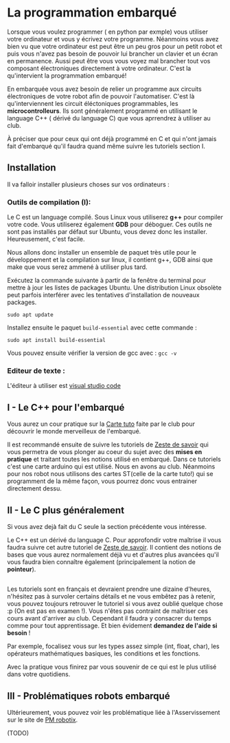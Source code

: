# La programmation embarqué 

Lorsque vous voulez programmer ( en python par exmple) vous utiliser votre ordinateur et vous y écrivez votre programme. Néanmoins vous avez bien vu que votre ordinateur est peut être un peu gros pour un petit robot et puis vous n'avez pas besoin de pouvoir lui brancher un clavier et un écran en permanence. Aussi peut être vous vous voyez mal brancher tout vos composant électroniques directement à votre ordinateur. C'est la qu'intervient la programmation embarqué!


En embarquée vous avez besoin de relier un programme aux circuits électroniques de votre robot afin de pouvoir l'automatiser. C'est là qu'interviennent les circuit éléctoniques programmables, les **microcontrolleurs**. Ils sont généralement programmé en utilisant le language C++ ( dérivé du language C) que vous aprrendrez à utiliser au club. 

À préciser que pour ceux qui ont déjà programmé en C et qui n'ont jamais fait d'embarqué qu'il faudra quand même suivre les tutoriels section I.


## Installation


Il va falloir installer plusieurs choses sur vos ordinateurs :

### Outils de compilation (I):

Le C est un language compilé. Sous Linux vous utiliserez **g++** pour compiler votre code. Vous utiliserez également **GDB** pour déboguer. Ces outils ne sont pas installés par défaut sur Ubuntu, vous devez donc les installer. Heureusement, c'est facile.

Nous allons donc installer un ensemble de paquet très utile pour le développement et la compilation sur linux, il contient g++, GDB ainsi que make que vous serez ammené à utiliser plus tard. 

Exécutez la commande suivante à partir de la fenêtre du terminal pour mettre à jour les listes de packages Ubuntu. Une distribution Linux obsolète peut parfois interférer avec les tentatives d'installation de nouveaux packages.

`sudo apt update`

Installez ensuite le paquet `build-essential` avec cette commande :

`sudo apt install build-essential`

Vous pouvez ensuite vérifier la version de gcc avec : `gcc -v`

<!-- Lien mort [Zeste de Savoir](https://zestedesavoir.com/tutoriels/755/le-langage-c-1/1042_les-bases-du-langage-c/4621_rencontre-avec-le-c/) -->



### Editeur de texte :
L'éditeur à utiliser est [visual studio code](../outils_communs/vscode.md)

## I - Le C++ pour l'embarqué

Vous aurez un cour pratique sur la [Carte tuto](https://docs.google.com/document/d/1-jxdJCb0QWJrYiXEooCPBYri_L7LV24AF4ST5_-yBRs/edit) faite par le club pour découvrir le monde merveilleux de l'embarqué.

Il est recommandé ensuite de suivre les tutoriels de [Zeste de savoir](https://zestedesavoir.com/tutoriels/686/arduino-premiers-pas-en-informatique-embarquee/) qui vous permetra de vous plonger au coeur du sujet avec des **mises en pratique** et traitant toutes les notions utilisé en embarqué. Dans ce tutoriels c'est une carte arduino qui est utilisé. Nous en avons au club. Néanmoins pour nos robot nous utilisons des cartes ST(celle de la carte tuto!) qui se programment de la même façon, vous pourrez donc vous entrainer directement dessu. 


## II - Le C plus généralement

Si vous avez dejà fait du C seule la section précédente vous intéresse.

Le C++ est un dérivé du language C. Pour approfondir votre maîtrise il vous faudra suivre cet autre tutoriel de [Zeste de savoir](https://zestedesavoir.com/tutoriels/755/le-langage-c-1/1042_les-bases-du-langage-c/). Il contient des notions de bases que vous aurez normalement déjà vu et d'autres plus avancées qu'il vous faudra bien connaître également (principalement la notion de **pointeur**).


##
Les tutoriels sont en français et devraient prendre une dizaine d'heures, n'hésitez pas à survoler certains détails et ne vous embêtez pas à retenir, vous pouvez toujours retrouver le tutoriel si vous avez oublié quelque chose :p (On est pas en examen !). Vous n'êtes pas contraint de maîtriser ces cours avant d'arriver au club. Cependant il faudra y consacrer du temps comme pour tout apprentissage. Et bien évidement **demandez de l'aide si besoin** !

Par exemple, focalisez vous sur les types assez simple (int, float, char), les opérateurs mathématiques basiques, les conditions et les fonctions.

Avec la pratique vous finirez par vous souvenir de ce qui est le plus utilisé dans votre quotidiens. 





<!-- Pour l'instant non porté sur le site :
    [Carte tuto](https://docs.google.com/document/d/1-jxdJCb0QWJrYiXEooCPBYri_L7LV24AF4ST5_-yBRs/edit)
    [github associé à la carte tuto](https://github.com/Fabien-B/tutosBoardRoboticClub/) -->

## III - Problématiques robots embarqué

Ultérieurement, vous pouvez voir les problématique liée à l'Asservissement sur le site de [PM robotix](https://www.pm-robotix.eu/2022/02/02/asservissement-et-pilotage-de-robot-autonome/).

(TODO)